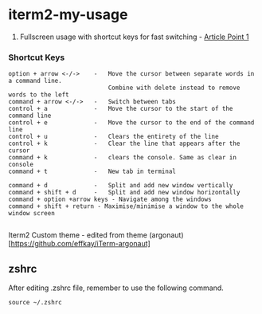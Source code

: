 # iterm2-my-usage

1. Fullscreen usage with shortcut keys for fast switching - [Article Point 1](https://medium.com/@jessesrsmith/five-tips-for-iterm-91db83cf4d4e)

### Shortcut Keys
```
option + arrow <-/->    -   Move the cursor between separate words in a command line. 
                            Combine with delete instead to remove words to the left
command + arrow <-/->   -   Switch between tabs
control + a             -   Move the cursor to the start of the command line
control + e             -   Move the cursor to the end of the command line
control + u             -   Clears the entirety of the line 
control + k             -   Clear the line that appears after the cursor
command + k             -   clears the console. Same as clear in console
command + t             -   New tab in terminal

command + d             -   Split and add new window vertically
command + shift + d     -   Split and add new window horizontally
command + option +arrow keys - Navigate among the windows
command + shift + return - Maximise/minimise a window to the whole window screen


```
Iterm2 Custom theme - edited from theme (argonaut)[https://github.com/effkay/iTerm-argonaut]

## zshrc 

After editing .zshrc file, remember to use the following command.

```
source ~/.zshrc
```
